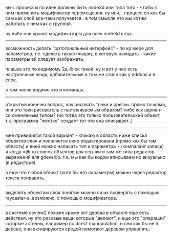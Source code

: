 выч. процессы по идее должны быть node3d или типа того - чтобы к ним применить модификатор перемещения.
ну или... процесс он как бы сам как слой все-таки получается.. в том смысле что мы хотим работать с ним как с группой.

ну либо они хранят модификаторы для всех node3d штук..

-----
возможность делать "ортогональный интерфейс" - по кр мере для параметров.
т.е. сделать такую плашку, в которую накидать - какие параметры ей следует изображать.

плашка это по видимому 2д-блок такой. ну и вот у нее есть настроечные вещи, добавительные
в том же стиле как у addons и в слое.

в том числе видимо это и команды.

-----
открытый конечно вопрос, как рисовать точки и орезки.
прямо точками, или это таки рисователь с настраиваемым образом?
либо как вариант - со сменяемым типом? (но тогда это только пользовательский объект, т.к. программа "жестко" создает тот что она описывает..)

-----
мне привидился такой вариант - кликаю в область ниже списка объектов слоя и появляется окно редактировани (прямо как бы там область) и вней можно написать тип и параметры - (компаланг запись) и когда =@ то список объектов для ссылки и там же типа редактор выражений аля gdevelop. т.е. мы как бы кодом вписываем но визуально (в редакторе).

а еще что любой объект (хотя бы его параметры) можно через редактор текста поправить.

-------
выделять объектам слоя понятие можно ли их проверять с помощью raycaster-а.
возможно, с помощью модификатора.

-------

в системе coview2 похоже кроме вот дерева в объекте еще есть действия. ну это разовые вещи которые "делают". 
и еще это "операции" которые активны, например по direct manupulation. и они как бы не в дереве, они активируются средой помогают деревом управлять.